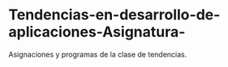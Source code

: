 # Tendencias-en-desarrollo-de-aplicaciones-Asignatura-
Asignaciones y programas de la clase de tendencias.
